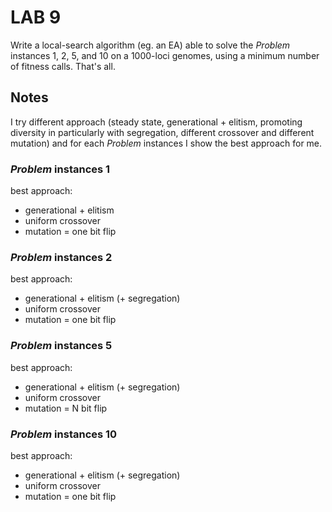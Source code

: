 # LAB 9

Write a local-search algorithm (eg. an EA) able to solve the *Problem* instances 1, 2, 5, and 10 on a 1000-loci genomes, using a minimum number of fitness calls. That's all.

## Notes
I try different approach (steady state, generational + elitism, promoting diversity in particularly with segregation, different crossover and different mutation) and for each *Problem* instances I show the best approach for me.

### *Problem* instances 1
best approach: 
- generational + elitism
- uniform crossover
- mutation = one bit flip
### *Problem* instances 2
best approach: 
- generational + elitism (+ segregation)
- uniform crossover
- mutation = one bit flip
### *Problem* instances 5
best approach: 
- generational + elitism (+ segregation)
- uniform crossover
- mutation = N bit flip
### *Problem* instances 10
best approach: 
- generational + elitism (+ segregation)
- uniform crossover
- mutation = one bit flip